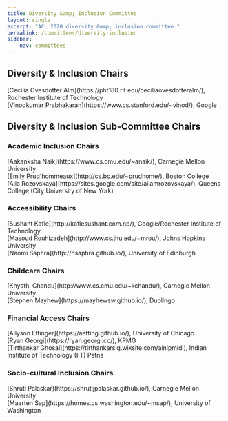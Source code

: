 ```yaml
---
title: Diversity &amp; Inclusion Committee
layout: single
excerpt: "ACL 2020 diversity &amp; inclusion committee."
permalink: /committees/diversity-inclusion
sidebar: 
    nav: committees 
---
```


<h2>Diversity &amp; Inclusion Chairs</h2>
[Cecilia Ovesdotter Alm](https://pht180.rit.edu/ceciliaovesdotteralm/), Rochester Institute of Technology<br/>
[Vinodkumar Prabhakaran](https://www.cs.stanford.edu/~vinod/), Google

<h2>Diversity &amp; Inclusion Sub-Committee Chairs</h2>

<h3>Academic Inclusion Chairs</h3>
[Aakanksha Naik](https://www.cs.cmu.edu/~anaik/), Carnegie Mellon University<br/>
[Emily Prud'hommeaux](http://cs.bc.edu/~prudhome/), Boston College<br/>
[Alla Rozovskaya](https://sites.google.com/site/allamrozovskaya/), Queens College (City University of New York)

<h3>Accessibility Chairs</h3>
[Sushant Kafle](http://kaflesushant.com.np/), Google/Rochester Institute of Technology<br/>
[Masoud Rouhizadeh](http://www.cs.jhu.edu/~mrou/), Johns Hopkins University<br/>
[Naomi Saphra](http://nsaphra.github.io/), University of Edinburgh

<h3>Childcare Chairs</h3>
[Khyathi Chandu](http://www.cs.cmu.edu/~kchandu/), Carnegie Mellon University<br/>
[Stephen Mayhew](https://mayhewsw.github.io/), Duolingo

<h3>Financial Access Chairs</h3>
[Allyson Ettinger](https://aetting.github.io/), University of Chicago<br/>
[Ryan Georgi](https://ryan.georgi.cc/), KPMG<br/>
[Tirthankar Ghosal](https://tirthankarslg.wixsite.com/ainlpmldl), Indian Institute of Technology (IIT) Patna

<h3>Socio-cultural Inclusion Chairs</h3>
[Shruti Palaskar](https://shrutijpalaskar.github.io/), Carnegie Mellon University<br/>
[Maarten Sap](https://homes.cs.washington.edu/~msap/), University of Washington

